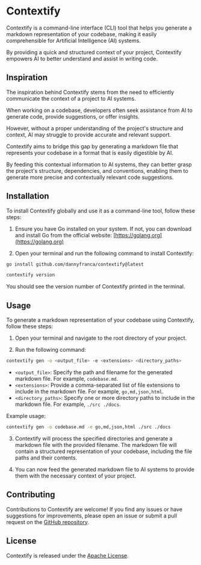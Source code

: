 # Contextify

Contextify is a command-line interface (CLI) tool that helps you generate a markdown representation of your codebase, making it easily comprehensible for Artificial Intelligence (AI) systems.

By providing a quick and structured context of your project, Contextify empowers AI to better understand and assist in writing code.

## Inspiration

The inspiration behind Contextify stems from the need to efficiently communicate the context of a project to AI systems.

When working on a codebase, developers often seek assistance from AI to generate code, provide suggestions, or offer insights.

However, without a proper understanding of the project's structure and context, AI may struggle to provide accurate and relevant support.

Contextify aims to bridge this gap by generating a markdown file that represents your codebase in a format that is easily digestible by AI.

By feeding this contextual information to AI systems, they can better grasp the project's structure, dependencies, and conventions, enabling them to generate more precise and contextually relevant code suggestions.

## Installation

To install Contextify globally and use it as a command-line tool, follow these steps:

1. Ensure you have Go installed on your system. If not, you can download and install Go from the official website: [https://golang.org](https://golang.org)

2. Open your terminal and run the following command to install Contextify:

```bash
go install github.com/dannyfranca/contextify@latest
```

```bash
contextify version
```

You should see the version number of Contextify printed in the terminal.

## Usage

To generate a markdown representation of your codebase using Contextify, follow these steps:

1. Open your terminal and navigate to the root directory of your project.

2. Run the following command:

```bash
contextify gen -o <output_file> -e <extensions> <directory_paths>
```

- `<output_file>`: Specify the path and filename for the generated markdown file. For example, `codebase.md`.
- `<extensions>`: Provide a comma-separated list of file extensions to include in the markdown file. For example, `go,md,json,html`.
- `<directory_paths>`: Specify one or more directory paths to include in the markdown file. For example, `./src ./docs`.

Example usage:

```bash
contextify gen -o codebase.md -e go,md,json,html ./src ./docs
```

3. Contextify will process the specified directories and generate a markdown file with the provided filename. The markdown file will contain a structured representation of your codebase, including the file paths and their contents.

4. You can now feed the generated markdown file to AI systems to provide them with the necessary context of your project.

## Contributing

Contributions to Contextify are welcome! If you find any issues or have suggestions for improvements, please open an issue or submit a pull request on the [GitHub repository](https://github.com/dannyfranca/contextify).

## License

Contextify is released under the [Apache License](http://www.apache.org/licenses).
